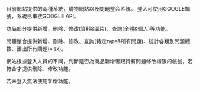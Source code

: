 目前網站提供的兩種系統，購物網站以及問題整合系統。
登入可使用GOOGLE帳號，系統已串接GOOGLE API。

商品部分提供新增、刪除、修改(資料&圖片)、查詢(全體&個人)等功能。

問體整合提供新增、刪除、修改、查詢(特定type&所有問題)、統計各類別問題總數、匯出所有問題(xlsx)。

網站根據登入人員的不同，判斷是否為商品新增者跟持有問題修改權限的帳號，若符合才提供刪除、修改功能。

若未登入無法使用新增功能。
